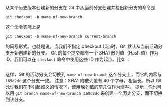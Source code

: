 从某个历史版本创建新的分支在 Git 中从当前分支创建并检出新分支的命令是
```
git checkout -b name-of-new-branch
```
这个命令实际上是
```
git checkout -b name-of-new-branch current-branch
```
的简写形式。也就是说，当我们不指定 checkout 起点时，Git 默认从当前活动分支开始创建新的分支。
Git 的每个提交都有一个 SHA1 散列值（Hash 值）作为 ID。我们可以在 `checkout` 命令中使用这些 ID 作为起点。比如：
```git checkout -b name-of-new-branch 169d2dc
```
这样，Git 的活动分支会切换到 `name-of-new-branch` 这个分支上，而它的内容与 `169d2dc` 这个分支一致。
注意：SHA1 的散列值有 40 个字母，相当长。所以 Git 允许我们在不引起歧义的情况下，使用散列值的前几位作为缩写。
提示：你也可以用 `git branch name-of-new-branch 169d2dc` 来创建一个历史分支，而不切换到该分支。